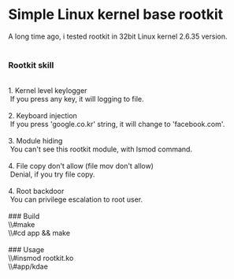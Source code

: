 # Simple Linux kernel base rootkit

A long time ago, i tested rootkit in 32bit Linux kernel 2.6.35 version.
<br>
<br>
### Rootkit skill<br>
<br>
1. Kernel level keylogger<br>
&nbsp;If you press any key, it will logging to file.<br>
<br>
2. Keyboard injection<br>
&nbsp;If you press 'google.co.kr' string, it will change to 'facebook.com'.<br>
<br>
3. Module hiding<br>
&nbsp;You can't see this rootkit module, with lsmod command.<br>
<br>
4. File copy don't allow (file mov don't allow)<br>
&nbsp;Denial, if you try file copy.<br>
<br>
4. Root backdoor<br>
&nbsp;You can privilege escalation to root user.<br>
<br>
### Build<br>
\\#make<br>
\\#cd app && make<br>
<br>
### Usage<br>
\\#insmod rootkit.ko<br>
\\#app/kdae
